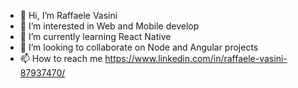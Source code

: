 - 👋 Hi, I’m Raffaele Vasini 
- 👀 I’m interested in Web and Mobile develop
- 🌱 I’m currently learning React Native
- 💞️ I’m looking to collaborate on Node and Angular projects 
- 📫 How to reach me https://www.linkedin.com/in/raffaele-vasini-87937470/

<!---
elleVas/elleVas is a ✨ special ✨ repository because its `README.md` (this file) appears on your GitHub profile.
You can click the Preview link to take a look at your changes.
--->
